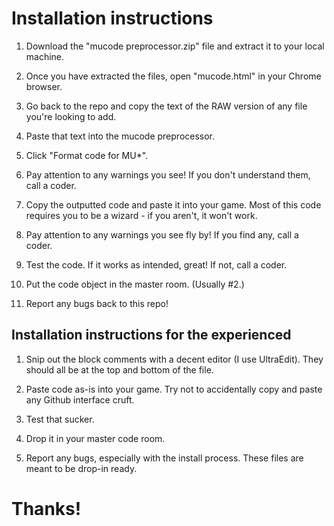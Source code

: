 # Installation instructions

1. Download the "mucode preprocessor.zip" file and extract it to your local machine.

2. Once you have extracted the files, open "mucode.html" in your Chrome browser.

3. Go back to the repo and copy the text of the RAW version of any file you're looking to add.

4. Paste that text into the mucode preprocessor.

5. Click "Format code for MU*".

6. Pay attention to any warnings you see! If you don't understand them, call a coder.

7. Copy the outputted code and paste it into your game. Most of this code requires you to be a wizard - if you aren't, it won't work.

8. Pay attention to any warnings you see fly by! If you find any, call a coder.

9. Test the code. If it works as intended, great! If not, call a coder.

10. Put the code object in the master room. (Usually #2.)

11. Report any bugs back to this repo!

## Installation instructions for the experienced

1. Snip out the block comments with a decent editor (I use UltraEdit). They should all be at the top and bottom of the file.

2. Paste code as-is into your game. Try not to accidentally copy and paste any Github interface cruft.

3. Test that sucker.

4. Drop it in your master code room.

5. Report any bugs, especially with the install process. These files are meant to be drop-in ready.

# Thanks!